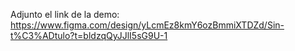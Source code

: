 Adjunto el link de la demo: https://www.figma.com/design/yLcmEz8kmY6ozBmmiXTDZd/Sin-t%C3%ADtulo?t=bldzqQyJJlI5sG9U-1
